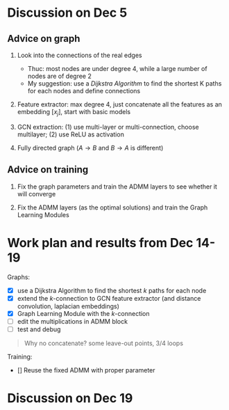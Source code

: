 # Discussion on Dec 5

## Advice on graph
1. Look into the connections of the real edges
    - Thuc: most nodes are under degree 4, while a large number of nodes are of degree 2
    - My suggestion: use a *Dijkstra Algorithm* to find the shortest K paths for each nodes and define connections

2. Feature extractor: max degree 4, just concatenate all the features as an embedding $[{x_j}]$, start with basic models

3. GCN extraction: (1) use multi-layer or multi-connection, choose multilayer; (2) use ReLU as activation

4. Fully directed graph ($A\rightarrow B$ and $B\rightarrow A$ is different)


## Advice on training

1. Fix the graph parameters and train the ADMM layers to see whether it will converge

2. Fix the ADMM layers (as the optimal solutions) and train the Graph Learning Modules

# Work plan and results from Dec 14-19
Graphs:
- [x] use a Dijkstra Algorithm to find the shortest $k$ paths for each node
- [x] extend the $k$-connection to GCN feature extractor (and distance convolution, laplacian embeddings)
- [x] Graph Learning Module with the $k$-connection
- [ ] edit the multiplications in ADMM block
- [ ] test and debug

> Why no concatenate? some leave-out points, 3/4 loops

Training:
- [] Reuse the fixed ADMM with proper parameter


# Discussion on Dec 19